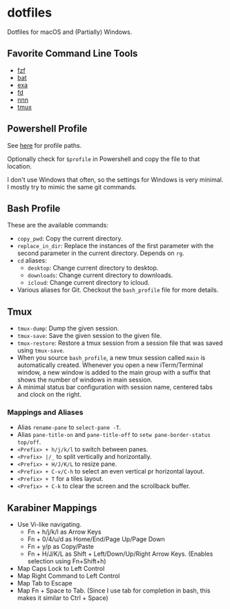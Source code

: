 # dotfiles

Dotfiles for macOS and (Partially) Windows.

## Favorite Command Line Tools

- [fzf](https://github.com/junegunn/fzf)
- [bat](https://github.com/sharkdp/bat)
- [exa](https://the.exa.website/)
- [fd](https://github.com/sharkdp/fd)
- [nnn](https://github.com/jarun/nnn)
- [tmux](https://github.com/tmux/tmux)

## Powershell Profile

See [here](https://blogs.technet.microsoft.com/heyscriptingguy/2012/05/21/understanding-the-six-powershell-profiles/) for profile paths.

Optionally check for `$profile` in Powershell and copy the file to that location.

I don't use Windows that often, so the settings for Windows is very minimal.
I mostly try to mimic the same git commands.

## Bash Profile

These are the available commands:

- `copy_pwd`: Copy the current directory.
- `replace_in_dir`: Replace the instances of the first parameter with the second parameter in the current directory. Depends on `rg`.
- `cd` aliases:
    + `desktop`: Change current directory to desktop.
    + `downloads`: Change current directory to downloads.
    + `icloud`: Change current directory to icloud.
- Various aliases for Git. Checkout the `bash_profile` file for more details.

## Tmux

- `tmux-dump`: Dump the given session.
- `tmux-save`: Save the given session to the given file.
- `tmux-restore`: Restore a tmux session from a session file that was saved
using `tmux-save`.
- When you source `bash_profile`, a new tmux session called `main` is
automatically created. Whenever you open a new iTerm/Terminal window, a new
window is added to the main group with a suffix that shows the number of
windows in main session.
- A minimal status bar configuration with session name, centered tabs and clock
on the right.

### Mappings and Aliases

- Alias `rename-pane` to `select-pane -T`.
- Alias `pane-title-on` and `pane-title-off` to `setw pane-border-status top/off`.
- `<Prefix> + h/j/k/l` to switch between panes.
- `<Prefix> |/_` to split vertically and horizontally.
- `<Prefix> + H/J/K/L` to resize pane.
- `<Prefix> + C-v/C-h` to select an even vertical pr horizontal layout.
- `<Prefix> + T` for a tiles layout.
- `<Prefix> + C-k` to clear the screen and the scrollback buffer.

## Karabiner Mappings

- Use Vi-like navigating.
    + Fn + h/j/k/l as Arrow Keys
    + Fn + 0/4/u/d as Home/End/Page Up/Page Down
    + Fn + y/p as Copy/Paste
    + Fn + H/J/K/L as Shift + Left/Down/Up/Right Arrow Keys. (Enables selection using Fn+Shift+h)
- Map Caps Lock to Left Control
- Map Right Command to Left Control
- Map Tab to Escape
- Map Fn + Space to Tab. (Since I use tab for completion in bash, this makes it similar to Ctrl + Space)
